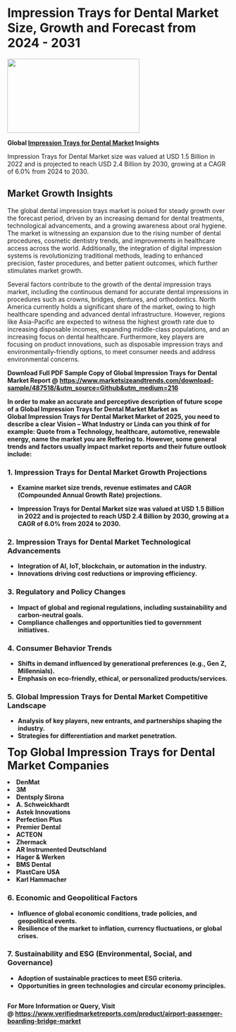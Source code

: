 <H1>Impression Trays for Dental Market Size, Growth and Forecast from 2024 - 2031</H1><img class="aligncenter size-medium wp-image-584254" src="https://thirdeyenews.in/wp-content/uploads/2024/09/Global-Market-Research-300x168.jpeg" alt="" width="300" height="168" /><p><strong>Global&nbsp;<a href="https://www.marketsizeandtrends.com/download-sample/487518/&amp;utm_source=Github&utm_medium=216">Impression Trays for Dental Market</a> Insights</strong></p><p>Impression Trays for Dental Market size was valued at USD 1.5 Billion in 2022 and is projected to reach USD 2.4 Billion by 2030, growing at a CAGR of 6.0% from 2024 to 2030.</p><p><h2>Market Growth Insights</h2> <p>The global dental impression trays market is poised for steady growth over the forecast period, driven by an increasing demand for dental treatments, technological advancements, and a growing awareness about oral hygiene. The market is witnessing an expansion due to the rising number of dental procedures, cosmetic dentistry trends, and improvements in healthcare access across the world. Additionally, the integration of digital impression systems is revolutionizing traditional methods, leading to enhanced precision, faster procedures, and better patient outcomes, which further stimulates market growth.</p> <p><strong></strong></p> <p>Several factors contribute to the growth of the dental impression trays market, including the continuous demand for accurate dental impressions in procedures such as crowns, bridges, dentures, and orthodontics. North America currently holds a significant share of the market, owing to high healthcare spending and advanced dental infrastructure. However, regions like Asia-Pacific are expected to witness the highest growth rate due to increasing disposable incomes, expanding middle-class populations, and an increasing focus on dental healthcare. Furthermore, key players are focusing on product innovations, such as disposable impression trays and environmentally-friendly options, to meet consumer needs and address environmental concerns.</p> <p><strong></p><p><span class=""><strong>Download Full PDF Sample Copy of Global Impression Trays for Dental Market Report</strong> @ <a href="https://www.marketsizeandtrends.com/download-sample/487518/&amp;utm_source=Github&utm_medium=216" target="_blank">https://www.marketsizeandtrends.com/download-sample/487518/&amp;utm_source=Github&utm_medium=216</a></span></p><p>In order to make an accurate and perceptive description of future scope of a Global&nbsp;Impression Trays for Dental Market Market as Global&nbsp;Impression Trays for Dental Market Market of 2025, you need to describe a clear Vision &ndash; What Industry or Linda can you think of for example: Quote from a Technology, healthcare, automotive, renewable energy, name the market you are Reffering to. However, some general trends and factors usually impact market reports and their future outlook include:</p><h3>1.&nbsp;<strong>Impression Trays for Dental Market Growth Projections</strong></h3><ul><li>Examine market size trends, revenue estimates and CAGR (Compounded Annual Growth Rate) projections.</li><li><p>Impression Trays for Dental Market size was valued at USD 1.5 Billion in 2022 and is projected to reach USD 2.4 Billion by 2030, growing at a CAGR of 6.0% from 2024 to 2030.</p></li></ul><h3>2.&nbsp;<strong>Impression Trays for Dental Market Technological Advancements</strong></h3><ul><li>Integration of AI, IoT, blockchain, or automation in the industry.</li><li>Innovations driving cost reductions or improving efficiency.</li></ul><h3>3.&nbsp;<strong>Regulatory and Policy Changes</strong></h3><ul><li>Impact of global and regional regulations, including sustainability and carbon-neutral goals.</li><li>Compliance challenges and opportunities tied to government initiatives.</li></ul><h3>4.&nbsp;<strong>Consumer Behavior Trends</strong></h3><ul><li>Shifts in demand influenced by generational preferences (e.g., Gen Z, Millennials).</li><li>Emphasis on eco-friendly, ethical, or personalized products/services.</li></ul><h3>5.&nbsp;<strong>Global Impression Trays for Dental Market Competitive Landscape</strong></h3><ul><li>Analysis of key players, new entrants, and partnerships shaping the industry.</li><li>Strategies for differentiation and market penetration.</li></ul><p data-pm-slice="1 1 []"><span style="color: inherit; font-family: inherit; font-size: 25px;">Top Global Impression Trays for Dental Market Companies</span></p><div class="" data-test-id=""><p><li>DenMat</li><li> 3M</li><li> Dentsply Sirona</li><li> A. Schweickhardt</li><li> Astek Innovations</li><li> Perfection Plus</li><li> Premier Dental</li><li> ACTEON</li><li> Zhermack</li><li> AR Instrumented Deutschland</li><li> Hager & Werken</li><li> BMS Dental</li><li> PlastCare USA</li><li> Karl Hammacher</li></p></div><h3>6.&nbsp;<strong>Economic and Geopolitical Factors</strong></h3><ul><li>Influence of global economic conditions, trade policies, and geopolitical events.</li><li>Resilience of the market to inflation, currency fluctuations, or global crises.</li></ul><h3>7.&nbsp;<strong>Sustainability and ESG (Environmental, Social, and Governance)</strong></h3><ul><li>Adoption of sustainable practices to meet ESG criteria.</li><li>Opportunities in green technologies and circular economy principles.</li></ul><h2><strong style="font-size: 14px;">For More Information or Query, Visit @&nbsp;</strong><a style="background-color: #ffffff; font-size: 14px;" href="https://www.marketsizeandtrends.com/report/impression-trays-for-dental-market/" target="_blank">https://www.verifiedmarketreports.com/product/airport-passenger-boarding-bridge-market</a></h2>
